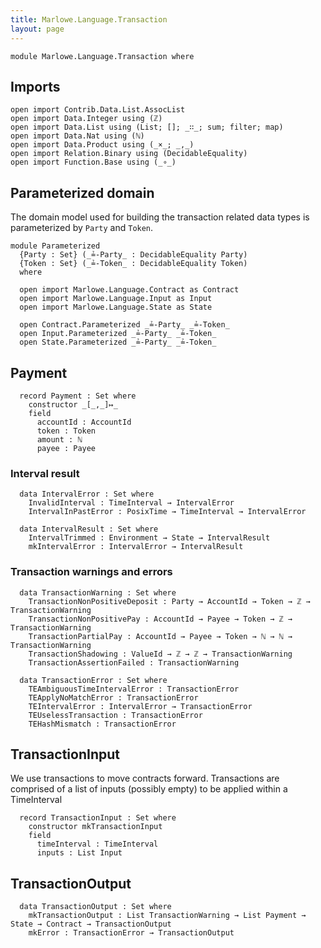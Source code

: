 ```yaml
---
title: Marlowe.Language.Transaction
layout: page
---
```


```
module Marlowe.Language.Transaction where
```

## Imports

```
open import Contrib.Data.List.AssocList
open import Data.Integer using (ℤ)
open import Data.List using (List; []; _∷_; sum; filter; map)
open import Data.Nat using (ℕ)
open import Data.Product using (_×_; _,_)
open import Relation.Binary using (DecidableEquality)
open import Function.Base using (_∘_)
```

## Parameterized domain

The domain model used for building the transaction related
data types is parameterized by `Party` and `Token`.

```
module Parameterized
  {Party : Set} (_≟-Party_ : DecidableEquality Party)
  {Token : Set} (_≟-Token_ : DecidableEquality Token)
  where

  open import Marlowe.Language.Contract as Contract
  open import Marlowe.Language.Input as Input
  open import Marlowe.Language.State as State

  open Contract.Parameterized _≟-Party_ _≟-Token_
  open Input.Parameterized _≟-Party_ _≟-Token_
  open State.Parameterized _≟-Party_ _≟-Token_
```

## Payment

```
  record Payment : Set where
    constructor _[_,_]↦_
    field
      accountId : AccountId
      token : Token
      amount : ℕ
      payee : Payee
```

### Interval result

```
  data IntervalError : Set where
    InvalidInterval : TimeInterval → IntervalError
    IntervalInPastError : PosixTime → TimeInterval → IntervalError

  data IntervalResult : Set where
    IntervalTrimmed : Environment → State → IntervalResult
    mkIntervalError : IntervalError → IntervalResult
```

### Transaction warnings and errors

```
  data TransactionWarning : Set where
    TransactionNonPositiveDeposit : Party → AccountId → Token → ℤ → TransactionWarning
    TransactionNonPositivePay : AccountId → Payee → Token → ℤ → TransactionWarning
    TransactionPartialPay : AccountId → Payee → Token → ℕ → ℕ → TransactionWarning
    TransactionShadowing : ValueId → ℤ → ℤ → TransactionWarning
    TransactionAssertionFailed : TransactionWarning

  data TransactionError : Set where
    TEAmbiguousTimeIntervalError : TransactionError
    TEApplyNoMatchError : TransactionError
    TEIntervalError : IntervalError → TransactionError
    TEUselessTransaction : TransactionError
    TEHashMismatch : TransactionError
```

## TransactionInput

We use transactions to move contracts forward. Transactions are comprised
of a list of inputs (possibly empty) to be applied within a TimeInterval

```
  record TransactionInput : Set where
    constructor mkTransactionInput
    field
      timeInterval : TimeInterval
      inputs : List Input
```

## TransactionOutput

```
  data TransactionOutput : Set where
    mkTransactionOutput : List TransactionWarning → List Payment → State → Contract → TransactionOutput
    mkError : TransactionError → TransactionOutput
```
